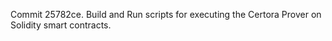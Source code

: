 Commit 25782ce.                    Build and Run scripts for executing the Certora Prover on Solidity smart contracts.